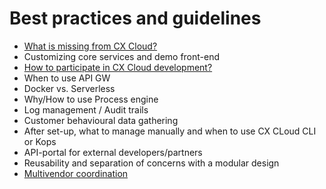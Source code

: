 # Best practices and guidelines

* [What is missing from CX Cloud?](what-is-missing.md)
* Customizing core services and demo front-end
* [How to participate in CX Cloud development?](how-to-participate.md)
* When to use API GW
* Docker vs. Serverless
* Why/How to use Process engine
* Log management / Audit trails
* Customer behavioural data gathering
* After set-up, what to manage manually and when to use CX CLoud CLI or Kops
* API-portal for external developers/partners
* Reusability and separation of concerns with a modular design
* [Multivendor coordination](multivendor-coordination.md)

